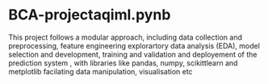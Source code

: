 # BCA-projectaqiml.pynb
This project follows a modular approach, including data collection and preprocessing, feature engineering explorartory data analysis (EDA), model selection and development, training and validation and deployement of the prediction system , with libraries like pandas, numpy, scikittlearn and metplotlib facilating data manipulation, visualisation etc
